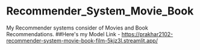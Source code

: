 # Recommender_System_Movie_Book
My Recommender systems consider of Movies and Book Recommendations.
##Here's my Model Link - https://prakhar2102-recommender-system-movie-book-film-5kjz3l.streamlit.app/ 
